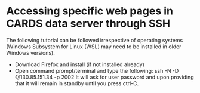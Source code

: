 # Accessing specific web pages in CARDS data server through SSH
The following tutorial can be followed irrespective of operating systems (Windows Subsystem for Linux (WSL) may need to be installed in older Windows versions).
- Download Firefox and install (if not installed already)
- Open command prompt/terminal and type the following:
ssh -N -D <port number> <username>@130.85.151.34 -p 2002
It will ask for user password and upon providing that it will remain in standby until you press ctrl-C.
